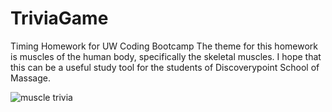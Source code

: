 # TriviaGame
Timing Homework for UW Coding Bootcamp
The theme for this homework is muscles of the human body, specifically the skeletal muscles. I hope that this can be a useful study tool for the students of Discoverypoint School of Massage. 

![muscle trivia](https://user-images.githubusercontent.com/36722674/45338519-6d3d4100-b542-11e8-8ad5-4e6c208a34d6.png)
